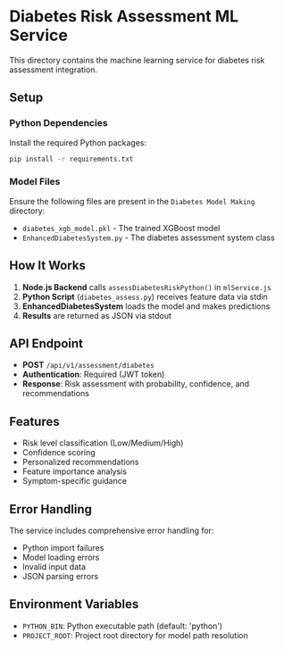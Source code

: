 # Diabetes Risk Assessment ML Service

This directory contains the machine learning service for diabetes risk assessment integration.

## Setup

### Python Dependencies
Install the required Python packages:
```bash
pip install -r requirements.txt
```

### Model Files
Ensure the following files are present in the `Diabetes Model Making` directory:
- `diabetes_xgb_model.pkl` - The trained XGBoost model
- `EnhancedDiabetesSystem.py` - The diabetes assessment system class

## How It Works

1. **Node.js Backend** calls `assessDiabetesRiskPython()` in `mlService.js`
2. **Python Script** (`diabetes_assess.py`) receives feature data via stdin
3. **EnhancedDiabetesSystem** loads the model and makes predictions
4. **Results** are returned as JSON via stdout

## API Endpoint

- **POST** `/api/v1/assessment/diabetes`
- **Authentication**: Required (JWT token)
- **Response**: Risk assessment with probability, confidence, and recommendations

## Features

- Risk level classification (Low/Medium/High)
- Confidence scoring
- Personalized recommendations
- Feature importance analysis
- Symptom-specific guidance

## Error Handling

The service includes comprehensive error handling for:
- Python import failures
- Model loading errors
- Invalid input data
- JSON parsing errors

## Environment Variables

- `PYTHON_BIN`: Python executable path (default: 'python')
- `PROJECT_ROOT`: Project root directory for model path resolution
